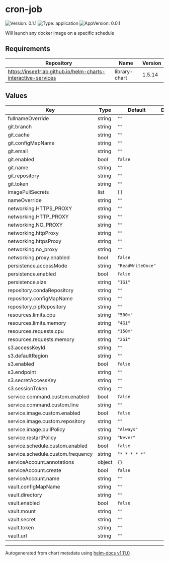 # cron-job

![Version: 0.1.1](https://img.shields.io/badge/Version-0.1.1-informational?style=flat-square) ![Type: application](https://img.shields.io/badge/Type-application-informational?style=flat-square) ![AppVersion: 0.0.1](https://img.shields.io/badge/AppVersion-0.0.1-informational?style=flat-square)

Will launch any docker image on a specific schedule

## Requirements

| Repository | Name | Version |
|------------|------|---------|
| https://inseefrlab.github.io/helm-charts-interactive-services | library-chart | 1.5.14 |

## Values

| Key | Type | Default | Description |
|-----|------|---------|-------------|
| fullnameOverride | string | `""` |  |
| git.branch | string | `""` |  |
| git.cache | string | `""` |  |
| git.configMapName | string | `""` |  |
| git.email | string | `""` |  |
| git.enabled | bool | `false` |  |
| git.name | string | `""` |  |
| git.repository | string | `""` |  |
| git.token | string | `""` |  |
| imagePullSecrets | list | `[]` |  |
| nameOverride | string | `""` |  |
| networking.HTTPS_PROXY | string | `""` |  |
| networking.HTTP_PROXY | string | `""` |  |
| networking.NO_PROXY | string | `""` |  |
| networking.httpProxy | string | `""` |  |
| networking.httpsProxy | string | `""` |  |
| networking.no_proxy | string | `""` |  |
| networking.proxy.enabled | bool | `false` |  |
| persistence.accessMode | string | `"ReadWriteOnce"` |  |
| persistence.enabled | bool | `false` |  |
| persistence.size | string | `"1Gi"` |  |
| repository.condaRepository | string | `""` |  |
| repository.configMapName | string | `""` |  |
| repository.pipRepository | string | `""` |  |
| resources.limits.cpu | string | `"500m"` |  |
| resources.limits.memory | string | `"4Gi"` |  |
| resources.requests.cpu | string | `"150m"` |  |
| resources.requests.memory | string | `"2Gi"` |  |
| s3.accessKeyId | string | `""` |  |
| s3.defaultRegion | string | `""` |  |
| s3.enabled | bool | `false` |  |
| s3.endpoint | string | `""` |  |
| s3.secretAccessKey | string | `""` |  |
| s3.sessionToken | string | `""` |  |
| service.command.custom.enabled | bool | `false` |  |
| service.command.custom.line | string | `""` |  |
| service.image.custom.enabled | bool | `false` |  |
| service.image.custom.repository | string | `""` |  |
| service.image.pullPolicy | string | `"Always"` |  |
| service.restartPolicy | string | `"Never"` |  |
| service.schedule.custom.enabled | bool | `false` |  |
| service.schedule.custom.frequency | string | `"* * * * *"` |  |
| serviceAccount.annotations | object | `{}` |  |
| serviceAccount.create | bool | `false` |  |
| serviceAccount.name | string | `""` |  |
| vault.configMapName | string | `""` |  |
| vault.directory | string | `""` |  |
| vault.enabled | bool | `false` |  |
| vault.mount | string | `""` |  |
| vault.secret | string | `""` |  |
| vault.token | string | `""` |  |
| vault.url | string | `""` |  |

----------------------------------------------
Autogenerated from chart metadata using [helm-docs v1.11.0](https://github.com/norwoodj/helm-docs/releases/v1.11.0)
